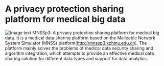 # A privacy protection sharing platform for medical big data
![Image text](https://raw.githubusercontent.com/880802ll/xcx/master/tu.png)
MNSSp3: A privacy protection sharing platform for medical big data. It is a medical data sharing platform based on the Malleable Network System Simulator (MNSS) platform(http://mnssp3.xzhmu.edu.cn). The platform mainly solves the problems of medical data security sharing and algorithm integration, which attempts to provide an effective medical data sharing solution for different data types and support for data analytics.

